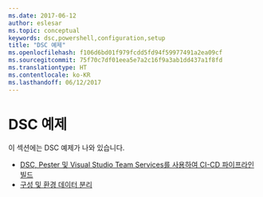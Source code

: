 ```yaml
---
ms.date: 2017-06-12
author: eslesar
ms.topic: conceptual
keywords: dsc,powershell,configuration,setup
title: "DSC 예제"
ms.openlocfilehash: f106d6bd01f979fcdd5fd94f59977491a2ea09cf
ms.sourcegitcommit: 75f70c7df01eea5e7a2c16f9a3ab1dd437a1f8fd
ms.translationtype: HT
ms.contentlocale: ko-KR
ms.lasthandoff: 06/12/2017
---
```

# <a name="dsc-examples"></a>DSC 예제

이 섹션에는 DSC 예제가 나와 있습니다.

- [DSC, Pester 및 Visual Studio Team Services를 사용하여 CI-CD 파이프라인 빌드](dscCiCd.md)
- [구성 및 환경 데이터 분리](separatingEnvData.md)

